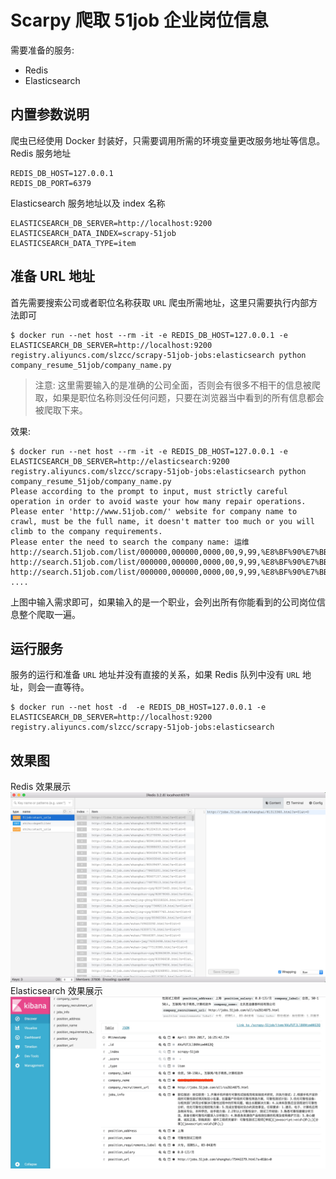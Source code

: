 # Scarpy 爬取 51job 企业岗位信息

需要准备的服务:
  * Redis
  * Elasticsearch

## 内置参数说明
爬虫已经使用 Docker 封装好，只需要调用所需的环境变量更改服务地址等信息。
Redis 服务地址
```
REDIS_DB_HOST=127.0.0.1
REDIS_DB_PORT=6379
```
Elasticsearch 服务地址以及 index 名称
```
ELASTICSEARCH_DB_SERVER=http://localhost:9200
ELASTICSEARCH_DATA_INDEX=scrapy-51job
ELASTICSEARCH_DATA_TYPE=item
```
## 准备 URL 地址
首先需要搜索公司或者职位名称获取 `URL` 爬虫所需地址，这里只需要执行内部方法即可
```
$ docker run --net host --rm -it -e REDIS_DB_HOST=127.0.0.1 -e ELASTICSEARCH_DB_SERVER=http://localhost:9200 registry.aliyuncs.com/slzcc/scrapy-51job-jobs:elasticsearch python company_resume_51job/company_name.py
```
>注意: 这里需要输入的是准确的公司全面，否则会有很多不相干的信息被爬取，如果是职位名称则没任何问题，只要在浏览器当中看到的所有信息都会被爬取下来。

效果:
```
$ docker run --net host --rm -it -e REDIS_DB_HOST=127.0.0.1 -e ELASTICSEARCH_DB_SERVER=http://elasticsearch:9200 registry.aliyuncs.com/slzcc/scrapy-51job-jobs:elasticsearch python company_resume_51job/company_name.py
Please according to the prompt to input, must strictly careful operation in order to avoid waste your how many repair operations.
Please enter 'http://www.51job.com/' website for company name to crawl, must be the full name, it doesn't matter too much or you will climb to the company requirements.
Please enter the need to search the company name: 运维
http://search.51job.com/list/000000,000000,0000,00,9,99,%E8%BF%90%E7%BB%B4,2,2.html
http://search.51job.com/list/000000,000000,0000,00,9,99,%E8%BF%90%E7%BB%B4,2,3.html
http://search.51job.com/list/000000,000000,0000,00,9,99,%E8%BF%90%E7%BB%B4,2,4.html
....
```
上图中输入需求即可，如果输入的是一个职业，会列出所有你能看到的公司岗位信息整个爬取一遍。

## 运行服务
服务的运行和准备 `URL` 地址并没有直接的关系，如果 Redis 队列中没有 `URL` 地址，则会一直等待。
```
$ docker run --net host -d  -e REDIS_DB_HOST=127.0.0.1 -e ELASTICSEARCH_DB_SERVER=http://localhost:9200 registry.aliyuncs.com/slzcc/scrapy-51job-jobs:elasticsearch
```
## 效果图
Redis 效果展示
![Redis Lists up](https://github.com/slzcc/Scrapy-51job-jobs/blob/elasticsearch/template/Redis01.png)
Elasticsearch 效果展示
![Elasticsearch Data up](https://github.com/slzcc/Scrapy-51job-jobs/blob/elasticsearch/template/elasticsearch01.png)
